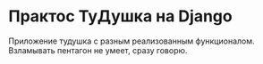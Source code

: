 # Практос ТуДушка на Django
Приложение тудушка с разным реализованным функционалом. Взламывать пентагон не умеет, сразу говорю.


